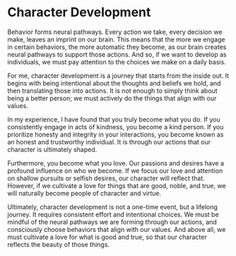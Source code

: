 # Character Development

Behavior forms neural pathways. Every action we take, every decision we make, leaves an imprint on
our brain. This means that the more we engage in certain behaviors, the more automatic they become,
as our brain creates neural pathways to support those actions. And so, if we want to develop as
individuals, we must pay attention to the choices we make on a daily basis.

For me, character development is a journey that starts from the inside out. It begins with being
intentional about the thoughts and beliefs we hold, and then translating those into actions. It is
not enough to simply think about being a better person; we must actively do the things that align
with our values.

In my experience, I have found that you truly become what you do. If you consistently engage in acts
of kindness, you become a kind person. If you prioritize honesty and integrity in your
interactions, you become known as an honest and trustworthy individual. It is through our actions
that our character is ultimately shaped.

Furthermore, you become what you love. Our passions and desires have a profound influence on who we
become. If we focus our love and attention on shallow pursuits or selfish desires, our character
will reflect that. However, if we cultivate a love for things that are good, noble, and true, we
will naturally become people of character and virtue.

Ultimately, character development is not a one-time event, but a lifelong journey. It requires
consistent effort and intentional choices. We must be mindful of the neural pathways we are forming
through our actions, and consciously choose behaviors that align with our values. And above all, we
must cultivate a love for what is good and true, so that our character reflects the beauty of those
things.